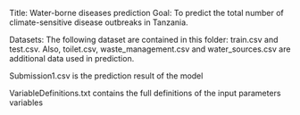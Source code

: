 Title: Water-borne diseases prediction
Goal:
To predict the total number of climate-sensitive disease outbreaks in Tanzania.

Datasets:
The following dataset are contained in this folder: train.csv and test.csv. Also, toilet.csv, waste_management.csv and water_sources.csv are additional data used in prediction.

Submission1.csv is the prediction result of the model

VariableDefinitions.txt contains the full definitions of the input parameters variables
